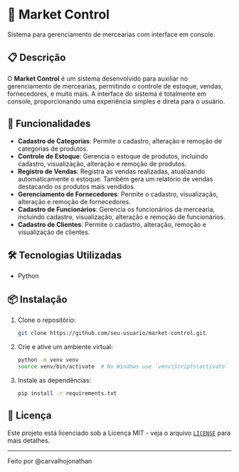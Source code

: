 # 🛒 Market Control

Sistema para gerenciamento de mercearias com interface em console.

## 📋 Descrição

O **Market Control** é um sistema desenvolvido para auxiliar no gerenciamento de mercearias, permitindo o controle de estoque, vendas, fornecedores, e muito mais. A interface do sistema é totalmente em console, proporcionando uma experiência simples e direta para o usuário.

## 🚀 Funcionalidades

- **Cadastro de Categorias**: Permite o cadastro, alteração e remoção de categorias de produtos.
- **Controle de Estoque**: Gerencia o estoque de produtos, incluindo cadastro, visualização, alteração e remoção de produtos.
- **Registro de Vendas**: Registra as vendas realizadas, atualizando automaticamente o estoque. Também gera um relatório de vendas destacando os produtos mais vendidos.
- **Gerenciamento de Fornecedores**: Permite o cadastro, visualização, alteração e remoção de fornecedores.
- **Cadastro de Funcionários**: Gerencia os funcionários da mercearia, incluindo cadastro, visualização, alteração e remoção de funcionários.
- **Cadastro de Clientes**: Permite o cadastro, alteração, remoção e visualização de clientes.

## 🛠 Tecnologias Utilizadas

- Python

## 📦 Instalação

1. Clone o repositório:
    ```sh
    git clone https://github.com/seu-usuario/market-control.git
    ```
2. Crie e ative um ambiente virtual:
    ```sh
    python -m venv venv
    source venv/bin/activate  # No Windows use `venv\Scripts\activate`
    ```
3. Instale as dependências:
    ```sh
    pip install -r requirements.txt
    ```

## 📝 Licença

Este projeto está licenciado sob a Licença MIT - veja o arquivo [`LICENSE`](command:_github.copilot.openRelativePath?%5B%7B%22scheme%22%3A%22file%22%2C%22authority%22%3A%22%22%2C%22path%22%3A%22%2FD%3A%2FUsers%2Fjonat%2FDocuments%2FGitHub%2Fmarket-control%2FLICENSE%22%2C%22query%22%3A%22%22%2C%22fragment%22%3A%22%22%7D%5D "d:\Users\jonat\Documents\GitHub\market-control\LICENSE") para mais detalhes.

_____________________________
Feito por @carvalhojonathan

